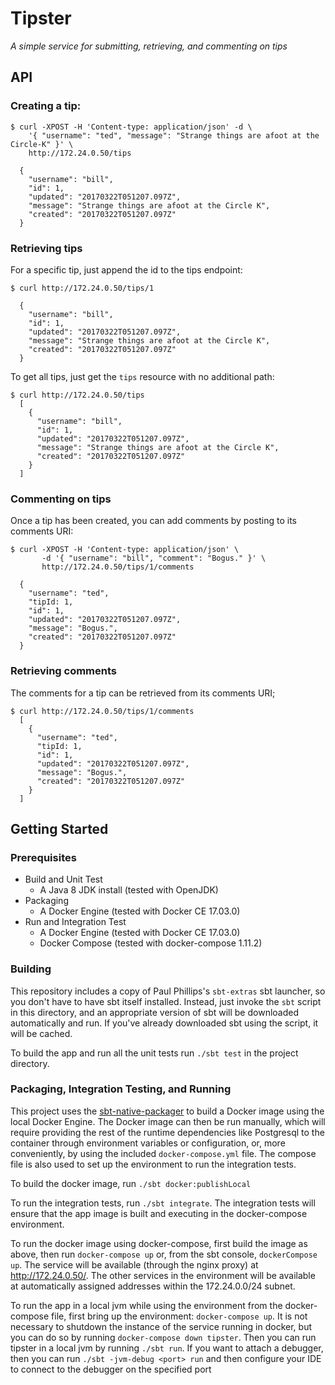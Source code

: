 Tipster
=======

*A simple service for submitting, retrieving, and commenting on tips*

API
---

### Creating a tip:

```
$ curl -XPOST -H 'Content-type: application/json' -d \
    '{ "username": "ted", "message": "Strange things are afoot at the Circle-K" }' \
    http://172.24.0.50/tips
    
  {
    "username": "bill",
    "id": 1,
    "updated": "20170322T051207.097Z",
    "message": "Strange things are afoot at the Circle K",
    "created": "20170322T051207.097Z"
  }
```

### Retrieving tips

For a specific tip, just append the id to the tips endpoint:

```
$ curl http://172.24.0.50/tips/1
    
  {
    "username": "bill",
    "id": 1,
    "updated": "20170322T051207.097Z",
    "message": "Strange things are afoot at the Circle K",
    "created": "20170322T051207.097Z"
  }
```

To get all tips, just get the `tips` resource with no additional path:

```
$ curl http://172.24.0.50/tips
  [ 
    {
      "username": "bill",
      "id": 1,
      "updated": "20170322T051207.097Z",
      "message": "Strange things are afoot at the Circle K",
      "created": "20170322T051207.097Z"
    }
  ]
```

### Commenting on tips

Once a tip has been created, you can add comments by posting to its comments
URI:

```
$ curl -XPOST -H 'Content-type: application/json' \
       -d '{ "username": "bill", "comment": "Bogus." }' \
       http://172.24.0.50/tips/1/comments
    
  {
    "username": "ted",
    "tipId: 1,
    "id": 1,
    "updated": "20170322T051207.097Z",
    "message": "Bogus.",
    "created": "20170322T051207.097Z"
  }
```

### Retrieving comments

The comments for a tip can be retrieved from its comments URI;

```
$ curl http://172.24.0.50/tips/1/comments
  [   
    {
      "username": "ted",
      "tipId: 1,
      "id": 1,
      "updated": "20170322T051207.097Z",
      "message": "Bogus.",
      "created": "20170322T051207.097Z"
    }
  ]
```

Getting Started
---------------

### Prerequisites ###

* Build and Unit Test
  * A Java 8 JDK install (tested with OpenJDK)
* Packaging
  * A Docker Engine (tested with Docker CE 17.03.0)
* Run and Integration Test
  * A Docker Engine (tested with Docker CE 17.03.0)
  * Docker Compose (tested with docker-compose 1.11.2)

### Building ###

This repository includes a copy of Paul Phillips's `sbt-extras` sbt launcher, so
you don't have to have sbt itself installed. Instead, just invoke the `sbt`
script in this directory, and an appropriate version of sbt will be downloaded
automatically and run. If you've already downloaded sbt using the script, it
will be cached.

To build the app and run all the unit tests run `./sbt test` in the project
directory.

### Packaging, Integration Testing, and Running ###

This project uses the [sbt-native-packager][sbt-native-packager] to build a
Docker image using the local Docker Engine. The Docker image can then be run
manually, which will require providing the rest of the runtime dependencies like
Postgresql to the container through environment variables or configuration, or,
more conveniently, by using the included `docker-compose.yml` file. The compose
file is also used to set up the environment to run the integration tests.

To build the docker image, run `./sbt docker:publishLocal`

To run the integration tests, run `./sbt integrate`. The integration tests will 
ensure that the app image is built and executing in the docker-compose environment.

To run the docker image using docker-compose, first build the image as above,
then run `docker-compose up` or, from the sbt console, `dockerCompose up`. The
service will be available (through the nginx proxy) at http://172.24.0.50/. The
other services in the environment will be available at automatically assigned
addresses within the 172.24.0.0/24 subnet.

To run the app in a local jvm while using the environment from the
docker-compose file, first bring up the environment: `docker-compose up`. It is
not necessary to shutdown the instance of the service running in docker, but you
can do so by running `docker-compose down tipster`. Then you can run tipster in
a local jvm by running `./sbt run`. If you want to attach a debugger, then you
can run `./sbt -jvm-debug <port> run` and then configure your IDE to connect to the
debugger on the specified port

[sbt-native-packager]: http://www.scala-sbt.org/sbt-native-packager/
